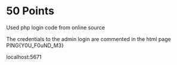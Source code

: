 # 50 Points
Used php login code from online source

The credentials to the admin login are commented in the html page
PING{Y0U_F0uND_M3}

localhost:5671